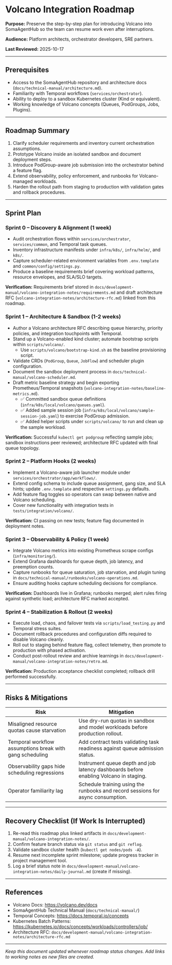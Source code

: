 # Volcano Integration Roadmap

**Purpose:** Preserve the step-by-step plan for introducing Volcano into SomaAgentHub so the team can resume work even after interruptions.

**Audience:** Platform architects, orchestrator developers, SRE partners.

**Last Reviewed:** 2025-10-17

---

## Prerequisites

- Access to the SomaAgentHub repository and architecture docs (`docs/technical-manual/architecture.md`).
- Familiarity with Temporal workflows (`services/orchestrator`).
- Ability to deploy to a sandbox Kubernetes cluster (Kind or equivalent).
- Working knowledge of Volcano concepts (Queues, PodGroups, Jobs, Plugins).

---

## Roadmap Summary

1. Clarify scheduler requirements and inventory current orchestration assumptions.
2. Prototype Volcano inside an isolated sandbox and document deployment steps.
3. Introduce PodGroup-aware job submission into the orchestrator behind a feature flag.
4. Extend observability, policy enforcement, and runbooks for Volcano-managed workloads.
5. Harden the rollout path from staging to production with validation gates and rollback procedures.

---

## Sprint Plan

### Sprint 0 – Discovery & Alignment (1 week)
- Audit orchestration flows within `services/orchestrator`, `services/common`, and Temporal task queues.
- Inventory infrastructure manifests under `infra/k8s/`, `infra/helm/`, and `k8s/`.
- Capture scheduler-related environment variables from `.env.template` and `common/config/settings.py`.
- Produce a baseline requirements brief covering workload patterns, resource envelopes, and SLA/SLO targets.

**Verification:** Requirements brief stored in `docs/development-manual/volcano-integration-notes/requirements.md` and draft architecture RFC (`volcano-integration-notes/architecture-rfc.md`) linked from this roadmap.

### Sprint 1 – Architecture & Sandbox (1-2 weeks)
- Author a Volcano architecture RFC describing queue hierarchy, priority policies, and integration touchpoints with Temporal.
- Stand up a Volcano-enabled kind cluster; automate bootstrap scripts within `scripts/volcano/`.
	- Use `scripts/volcano/bootstrap-kind.sh` as the baseline provisioning script.
- Validate CRDs (`PodGroup`, `Queue`, `JobFlow`) and scheduler plugin configuration.
- Document the sandbox deployment process in `docs/technical-manual/volcano-scheduler.md`.
- Draft metric baseline strategy and begin exporting Prometheus/Temporal snapshots (`volcano-integration-notes/baseline-metrics.md`).
	- ✅ Committed sandbox queue definitions (`infra/k8s/local/volcano/queues.yaml`).
	- ✅ Added sample session job (`infra/k8s/local/volcano/sample-session-job.yaml`) to exercise PodGroup admission.
	- ✅ Added helper scripts under `scripts/volcano/` to run and clean up the sample workload.

**Verification:** Successful `kubectl get podgroup` reflecting sample jobs; sandbox instructions peer reviewed; architecture RFC updated with final queue topology.

### Sprint 2 – Platform Hooks (2 weeks)
- Implement a Volcano-aware job launcher module under `services/orchestrator/app/workflows/`.
- Extend config schema to include queue assignment, gang size, and SLA hints; update `.env.template` and respective `settings.py` defaults.
- Add feature flag toggles so operators can swap between native and Volcano scheduling.
- Cover new functionality with integration tests in `tests/integration/volcano/`.

**Verification:** CI passing on new tests; feature flag documented in deployment notes.

### Sprint 3 – Observability & Policy (1 week)
- Integrate Volcano metrics into existing Prometheus scrape configs (`infra/monitoring/`).
- Extend Grafana dashboards for queue depth, job latency, and preemption counts.
- Capture runbooks for queue saturation, job starvation, and plugin tuning in `docs/technical-manual/runbooks/volcano-operations.md`.
- Ensure auditing hooks capture scheduling decisions for compliance.

**Verification:** Dashboards live in Grafana; runbooks merged; alert rules firing against synthetic load; architecture RFC marked accepted.

### Sprint 4 – Stabilization & Rollout (2 weeks)
- Execute load, chaos, and failover tests via `scripts/load_testing.py` and Temporal stress suites.
- Document rollback procedures and configuration diffs required to disable Volcano cleanly.
- Roll out to staging behind feature flag, collect telemetry, then promote to production with phased activation.
- Conduct post-rollout review and archive learnings in `docs/development-manual/volcano-integration-notes/retro.md`.

**Verification:** Production acceptance checklist completed; rollback drill performed successfully.

---

## Risks & Mitigations

| Risk | Mitigation |
|------|------------|
| Misaligned resource quotas cause starvation | Use dry-run quotas in sandbox and model workloads before production rollout. |
| Temporal workflow assumptions break with gang scheduling | Add contract tests validating task readiness against queue admission status. |
| Observability gaps hide scheduling regressions | Instrument queue depth and job latency dashboards before enabling Volcano in staging. |
| Operator familiarity lag | Schedule training using the runbooks and record sessions for async consumption. |

---

## Recovery Checklist (If Work Is Interrupted)

1. Re-read this roadmap plus linked artifacts in `docs/development-manual/volcano-integration-notes/`.
2. Confirm feature branch status via `git status` and `git reflog`.
3. Validate sandbox cluster health (`kubectl get nodes/pods -A`).
4. Resume next incomplete sprint milestone; update progress tracker in project management tool.
5. Log a brief status note in `docs/development-manual/volcano-integration-notes/daily-journal.md` (create if missing).

---

## References

- Volcano Docs: https://volcano.dev/docs
- SomaAgentHub Technical Manual (`docs/technical-manual/`)
- Temporal Concepts: https://docs.temporal.io/concepts
- Kubernetes Batch Patterns: https://kubernetes.io/docs/concepts/workloads/controllers/job/
- Architecture RFC: `docs/development-manual/volcano-integration-notes/architecture-rfc.md`

---

*Keep this document updated whenever roadmap status changes. Add links to working notes as new files are created.*
